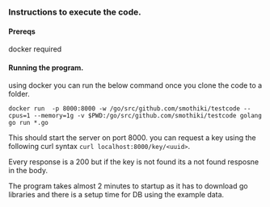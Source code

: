 ### Instructions to execute the code.

#### Prereqs
docker required

#### Running the program.
using docker you can run the below command once you clone the code to a folder. 
```
docker run  -p 8000:8000 -w /go/src/github.com/smothiki/testcode --cpus=1 --memory=1g -v $PWD:/go/src/github.com/smothiki/testcode golang go run *.go
```
This should start the server on port 8000.
you can request a key using the following curl syntax 
`curl localhost:8000/key/<uuid>`.

Every response is a 200 but if the key is not found its a not found resposne in the body.

The program takes almost 2 minutes to startup as it has to download go libraries and there is a setup time for DB using the example data.
